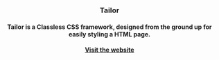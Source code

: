 <h3 align="center">Tailor</h3>
<h4 align="center">Tailor is a Classless CSS framework, designed from the ground up for easily styling a HTML page.</h3>
<h4 align="center"><a href="https://tailor.vuw.nu">Visit the website</a></h3>
